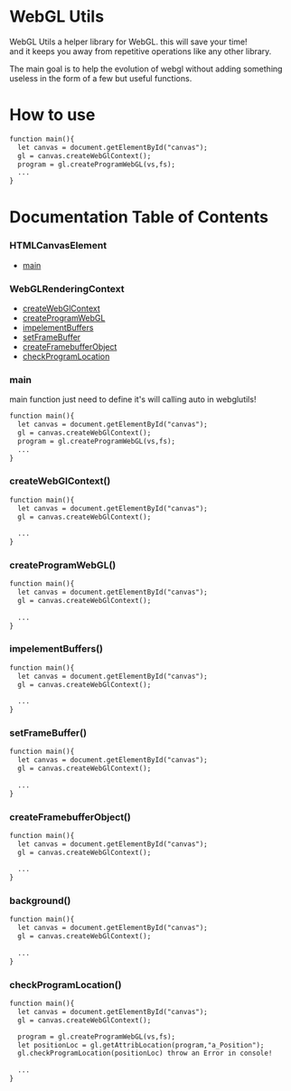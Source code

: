# WebGL Utils

WebGL Utils a helper library for WebGL. this will save your time! <br> 
and it keeps you away from repetitive operations like any other library.

The main goal is to help the evolution of webgl without adding something useless in the form of a few but useful functions.


# How to use 


```html
function main(){
  let canvas = document.getElementById("canvas");
  gl = canvas.createWebGlContext();
  program = gl.createProgramWebGL(vs,fs);
  ...
}
```



# Documentation Table of Contents 
 
### HTMLCanvasElement <br>
- [main](#main)<br>

### WebGLRenderingContext <br>
- [createWebGlContext](#createWebGlContext)<br>
- [createProgramWebGL](#createProgramWebGL)<br>
- [impelementBuffers](#impelementBuffers)<br>
- [setFrameBuffer](#setFrameBuffer)<br>
- [createFramebufferObject](#createFramebufferObject)<br>
- [checkProgramLocation](#checkProgramLocation)<br>
 


### main

main function just need to define it's will calling auto in webglutils!
```html
function main(){
  let canvas = document.getElementById("canvas");
  gl = canvas.createWebGlContext();
  program = gl.createProgramWebGL(vs,fs);
  ...
}
```

### createWebGlContext()

```html
function main(){
  let canvas = document.getElementById("canvas");
  gl = canvas.createWebGlContext();
 
  ...
}
```
### createProgramWebGL()

```html
function main(){
  let canvas = document.getElementById("canvas");
  gl = canvas.createWebGlContext();
 
  ...
}
```



### impelementBuffers()

```html
function main(){
  let canvas = document.getElementById("canvas");
  gl = canvas.createWebGlContext();
 
  ...
}
```


### setFrameBuffer()

```html
function main(){
  let canvas = document.getElementById("canvas");
  gl = canvas.createWebGlContext();
 
  ...
}
```

### createFramebufferObject()

```html
function main(){
  let canvas = document.getElementById("canvas");
  gl = canvas.createWebGlContext();
 
  ...
}
```

### background()

```html
function main(){
  let canvas = document.getElementById("canvas");
  gl = canvas.createWebGlContext();
 
  ...
}
```

### checkProgramLocation()



```html
function main(){
  let canvas = document.getElementById("canvas");
  gl = canvas.createWebGlContext();

  program = gl.createProgramWebGL(vs,fs);
  let positionLoc = gl.getAttribLocation(program,"a_Position");
  gl.checkProgramLocation(positionLoc) throw an Error in console! 
 
  ...
}
```

